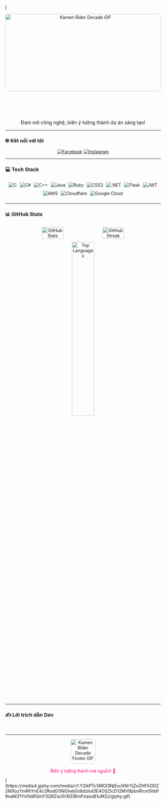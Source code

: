 [<div align="center">
  <img src="https://media.giphy.com/media/0i3EDBmPzqeuB1uMZz/giphy.gif" style="width: 100%; max-height: 250px; object-fit: cover; border-radius: 8px;" alt="Kamen Rider Decade GIF"/>
  <h1 style="animation: fadeIn 2s; color: #ff007a;">💫 Xin chào, I'm Trần Trọng Tấn! 🚀</h1>
  <p style="font-size: 1.1em;">Đam mê công nghệ, biến ý tưởng thành dự án sáng tạo!</p>
</div>

<style>
@keyframes fadeIn {
  0% {opacity: 0; transform: translateY(-10px);}
  100% {opacity: 1; transform: translateY(0);}
}
.badge:hover { transform: scale(1.1); transition: transform 0.2s; }
</style>

---

### 🌐 Kết nối với tôi
<div align="center">
  <a href="https://www.facebook.com/tran.tan.677008/"><img src="https://img.shields.io/badge/Facebook-%231877F2.svg?logo=Facebook&logoColor=white&style=flat-square" alt="Facebook" class="badge"/></a>
  <a href="https://instagram.com/tanas._.34hz"><img src="https://img.shields.io/badge/Instagram-%23E4405F.svg?logo=Instagram&logoColor=white&style=flat-square" alt="Instagram" class="badge"/></a>
</div>

---

### 💻 Tech Stack
<div align="center" style="display: flex; flex-wrap: wrap; gap: 10px; justify-content: center; padding: 10px;">
  <img src="https://img.shields.io/badge/C-%2300599C.svg?style=flat-square&logo=c&logoColor=white" alt="C" class="badge"/>
  <img src="https://img.shields.io/badge/C%23-%23239120.svg?style=flat-square&logo=c-sharp&logoColor=white" alt="C#" class="badge"/>
  <img src="https://img.shields.io/badge/C++-%2300599C.svg?style=flat-square&logo=c%2B%2B&logoColor=white" alt="C++" class="badge"/>
  <img src="https://img.shields.io/badge/Java-%23ED8B00.svg?style=flat-square&logo=java&logoColor=white" alt="Java" class="badge"/>
  <img src="https://img.shields.io/badge/Ruby-%23CC342D.svg?style=flat-square&logo=ruby&logoColor=white" alt="Ruby" class="badge"/>
  <img src="https://img.shields.io/badge/CSS3-%231572B6.svg?style=flat-square&logo=css3&logoColor=white" alt="CSS3" class="badge"/>
  <img src="https://img.shields.io/badge/.NET-5C2D91?style=flat-square&logo=.net&logoColor=white" alt=".NET" class="badge"/>
  <img src="https://img.shields.io/badge/Flask-%23000.svg?style=flat-square&logo=flask&logoColor=white" alt="Flask" class="badge"/>
  <img src="https://img.shields.io/badge/JWT-black?style=flat-square&logo=JSON%20web%20tokens" alt="JWT" class="badge"/>
  <img src="https://img.shields.io/badge/AWS-%23FF9900.svg?style=flat-square&logo=amazon-aws&logoColor=white" alt="AWS" class="badge"/>
  <img src="https://img.shields.io/badge/Cloudflare-F38020?style=flat-square&logo=Cloudflare&logoColor=white" alt="Cloudflare" class="badge"/>
  <img src="https://img.shields.io/badge/Google%20Cloud-%234285F4.svg?style=flat-square&logo=google-cloud&logoColor=white" alt="Google Cloud" class="badge"/>
</div>

---

### 📊 GitHub Stats
<div align="center" style="display: flex; flex-wrap: wrap; gap: 12px; justify-content: center; padding: 10px;">
  <img src="https://github-readme-stats.vercel.app/api?username=Tanas2k4&theme=radical&hide_border=true&include_all_commits=true&count_private=false" alt="GitHub Stats" style="width: 38%; max-width: 380px;"/>
  <img src="https://github-readme-streak-stats.herokuapp.com/?user=Tanas2k4&theme=radical&hide_border=true" alt="GitHub Streak" style="width: 38%; max-width: 380px;"/>
</div>
<div align="center">
  <img src="https://github-readme-stats.vercel.app/api/top-langs/?username=Tanas2k4&theme=radical&hide_border=true&include_all_commits=true&count_private=false&layout=compact" alt="Top Languages" style="width: 38%; max-width: 380px;"/>
</div>

---

### ✍️ Lời trích dẫn Dev
<div align="center">
  <img src="https://quotes-github-readme.vercel.app/api?type=horizontal&theme=radical" alt="Random Dev Quote" style="animation: fadeIn 2s;"/>
</div>

---

<div align="center">
  <img src="https://media.giphy.com/media/l4KibWpBGW6I35n7G/giphy.gif" style="width: 80px; border-radius: 8px;" alt="Kamen Rider Decade Footer GIF"/>
  <p style="color: #ff007a;">Biến ý tưởng thành mã nguồn! 🌟</p>
</div>
](https://media4.giphy.com/media/v1.Y2lkPTc5MGI3NjExcXNrYjZoZHFhODZ2MXozYmRhYnE4c2RodG1tNGIwbGdtdzlsd3E4OSZlcD12MV9pbnRlcm5hbF9naWZfYnlfaWQmY3Q9Zw/0i3EDBmPzqeuB1uMZz/giphy.gif)
